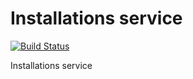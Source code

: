 Installations service
=====
[![Build Status](https://travis-ci.org/lecle/installationsservice.svg?branch=master)](https://travis-ci.org/lecle/installationsservice)

Installations service